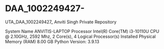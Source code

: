 # DAA_1002249427-
UTA_DAA_1002249427_ Anviti Singh Private Repository

System Name	ANVITIS-LAPTOP
Processor	Intel(R) Core(TM) i3-10110U CPU @ 2.10GHz, 2592 Mhz, 2 Core(s), 4 Logical Processor(s)
Installed Physical Memory (RAM)	8.00 GB
Python Version: 3.9.13
